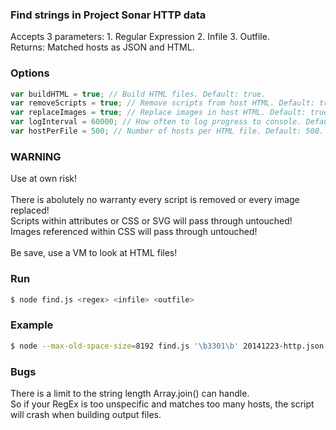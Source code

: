 ### Find strings in Project Sonar HTTP data ###

Accepts 3 parameters: 1. Regular Expression 2. Infile 3. Outfile.<br>
Returns: Matched hosts as JSON and HTML.

### Options ###

```js
var buildHTML = true; // Build HTML files. Default: true.
var removeScripts = true; // Remove scripts from host HTML. Default: true.
var replaceImages = true; // Replace images in host HTML. Default: true.
var logInterval = 60000; // How often to log progress to console. Default: 60000.
var hostPerFile = 500; // Number of hosts per HTML file. Default: 500.
```

### WARNING ###

Use at own risk!<br>
<br>
There is abolutely no warranty every script is removed or every image replaced!<br>
Scripts within attributes or CSS or SVG will pass through untouched!<br>
Images referenced within CSS will pass through untouched!<br>
<br>
Be save, use a VM to look at HTML files!

### Run ###

```bash
$ node find.js <regex> <infile> <outfile>
```

### Example ###

```bash
$ node --max-old-space-size=8192 find.js '\b3301\b' 20141223-http.json 3301.json
```

### Bugs ###

There is a limit to the string length Array.join() can handle.<br>
So if your RegEx is too unspecific and matches too many hosts, the script will crash when building output files.